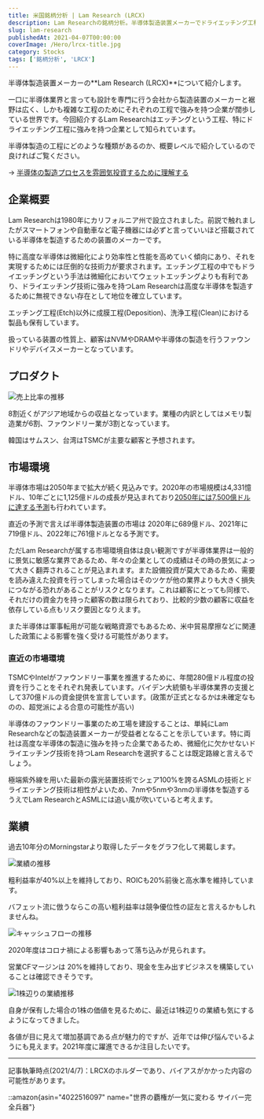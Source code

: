 ```yaml
---
title: 米国銘柄分析 | Lam Research (LRCX)
description: Lam Researchの銘柄分析。半導体製造装置メーカーでドライエッチング工程に特化。1980年創業、微細化技術で競争優位性を確立。TSMC・サムスン等が主要顧客、粗利益率40%以上とROIC20%前後の高収益。半導体市場拡大の恩恵を受ける装置株の投資分析。
slug: lam-research
publishedAt: 2021-04-07T00:00:00
coverImage: /Hero/lrcx-title.jpg
category: Stocks
tags: ['銘柄分析', 'LRCX']
---
```


半導体製造装置メーカーの**Lam Research (LRCX)**について紹介します。

一口に半導体業界と言っても設計を専門に行う会社から製造装置のメーカーと裾野は広く、しかも複雑な工程のためにそれぞれの工程で強みを持つ企業が闊歩している世界です。今回紹介するLam Researchはエッチングという工程、特にドライエッチング工程に強みを持つ企業として知られています。

半導体製造の工程にどのような種類があるのか、概要レベルで紹介しているので良ければご覧ください。

-> [半導体の製造プロセスを雰囲気投資するために理解する](https://estrilda.damonge.com/post/semiconductor-proccess/)

## 企業概要

Lam Researchは1980年にカリフォルニア州で設立されました。前説で触れましたがスマートフォンや自動車など電子機器には必ずと言っていいほど搭載されている半導体を製造するための装置のメーカーです。

特に高度な半導体は微細化により効率性と性能を高めていく傾向にあり、それを実現するためには圧倒的な技術力が要求されます。エッチング工程の中でもドライエッチングという手法は微細化においてウェットエッチングよりも有利であり、ドライエッチング技術に強みを持つLam Researchは高度な半導体を製造するために無視できない存在として地位を確立しています。

エッチング工程(Etch)以外に成膜工程(Deposition)、洗浄工程(Clean)における製品も保有しています。

扱っている装置の性質上、顧客はNVMやDRAMや半導体の製造を行うファウンドリやデバイスメーカーとなっています。

## プロダクト

![売上比率の推移](/Stocks/lrcx-revenuerate.png)

8割近くがアジア地域からの収益となっています。業種の内訳としてはメモリ製造業が6割、ファウンドリー業が3割となっています。

韓国はサムスン、台湾はTSMCが主要な顧客と予想されます。

## 市場環境

半導体市場は2050年まで拡大が続く見込みです。2020年の市場規模は4,331憶ドル、10年ごとに1,125億ドルの成長が見込まれており[2050年には7,500億ドルに達する予測](https://eetimes.jp/ee/articles/2101/14/news026.html)も行われています。

直近の予測で言えば半導体製造装置の市場は 2020年に689億ドル、2021年に719億ドル、2022年に761億ドルとなる予測です。

ただLam Researchが属する市場環境自体は良い観測ですが半導体業界は一般的に景気に敏感な業界であるため、年々の企業としての成績はその時の景気によって大きく翻弄されることが見込まれます。また設備投資が莫大であるため、需要を読み違えた投資を行ってしまった場合はそのツケが他の業界よりも大きく損失につながる恐れがあることがリスクとなります。これは顧客にとっても同様で、それだけの資金力を持った顧客の数は限られており、比較的少数の顧客に収益を依存している点もリスク要因となりえます。

また半導体は軍事転用が可能な戦略資源でもあるため、米中貿易摩擦などに関連した政策による影響を強く受ける可能性があります。

### 直近の市場環境

TSMCやIntelがファウンドリー事業を推進するために、年間280億ドル程度の投資を行うことをそれぞれ発表しています。バイデン大統領も半導体業界の支援として370億ドルの資金提供を宣言しています。(政策が正式となるかは未確定なものの、超党派による合意の可能性が高い)

半導体のファウンドリー事業のため工場を建設することは、単純にLam Researchなどの製造装置メーカーが受益者となることを示しています。特に両社は高度な半導体の製造に強みを持った企業であるため、微細化に欠かせないドライエッチング技術を持つLam Researchを選択することは既定路線と言えるでしょう。

極端紫外線を用いた最新の露光装置技術でシェア100%を誇るASMLの技術とドライエッチング技術は相性がよいため、7nmや5nmや3nmの半導体を製造するうえでLam ResearchとASMLには追い風が吹いていると考えます。

## 業績

過去10年分のMorningstarより取得したデータをグラフ化して掲載します。

![業績の推移](/Stocks/lrcx-revenue.png)

粗利益率が40%以上を維持しており、ROICも20%前後と高水準を維持しています。

バフェット流に倣うならこの高い粗利益率は競争優位性の証左と言えるかもしれませんね。

![キャッシュフローの推移](/Stocks/lrcx-cashflow.png)

2020年度はコロナ禍による影響もあって落ち込みが見られます。

営業CFマージンは 20%を維持しており、現金を生み出すビジネスを構築していることは確認できそうです。

![1株辺りの業績推移](/Stocks/lrcx-eps.png)

自身が保有した場合の1株の価値を見るために、最近は1株辺りの業績も気にするようになってきました。

各値が目に見えて増加基調である点が魅力的ですが、近年では伸び悩んでいるようにも見えます。2021年度に躍進できるか注目したいです。

---

記事執筆時点(2021/4/7)：LRCXのホルダーであり、バイアスがかかった内容の可能性があります。

::amazon{asin="4022516097" name="世界の覇権が一気に変わる サイバー完全兵器"}
